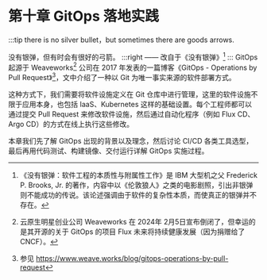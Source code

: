# 第十章 GitOps 落地实践

:::tip <a/>
there is no silver bullet，but sometimes there are goods arrows.

没有银弹，但有时会有很好的弓箭。
:::right
—— 改自于《没有银弹》[^1]
:::
GitOps 起源于 Weaveworks[^2] 公司在 2017 年发表的一篇博客《GitOps - Operations by Pull Request》[^3]，文中介绍了一种以 Git 为唯一事实来源的软件部署方式。

这种方式下，我们需要将软件设施定义在 Git 仓库中进行管理，这里的软件设施不限于应用本身，也包括 IaaS、Kubernetes 这样的基础设置。每个工程师都可以通过提交 Pull Request 来修改软件设施，然后通过自动化程序（例如 Flux CD、Argo CD）的方式在线上执行这些修改。

本章我们先了解 GitOps 出现的背景以及理念，然后讨论 CI/CD 各类工具选型，最后再用代码测试、构建镜像、交付运行详解 GitOps 实施过程。

[^1]: 《没有银弹：软件工程的本质性与附属性工作》是 IBM 大型机之父 Frederick P. Brooks, Jr. 的著作，内容中以《伦敦狼人》之类的电影剧照，引出非银弹则不能成功的传说。该论述强调由于软件的复杂性本质，而使真正的银弹并不存在。
[^2]: 云原生明星创业公司 Weaveworks 在 2024年 2月5日宣布倒闭了，但幸运的是其开源的关于 GitOps 的项目 Flux 未来将持续健康发展（因为捐赠给了 CNCF）。
[^3]: 参见 https://www.weave.works/blog/gitops-operations-by-pull-request


